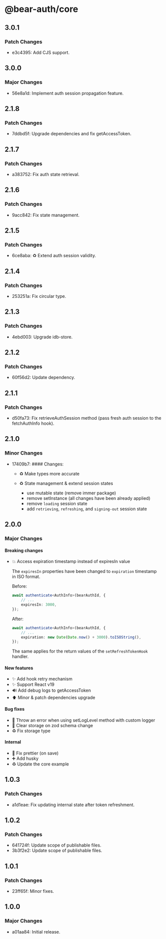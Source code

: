 # @bear-auth/core

## 3.0.1

### Patch Changes

- e3c4395: Add CJS support.

## 3.0.0

### Major Changes

- 56e8a1d: Implement auth session propagation feature.

## 2.1.8

### Patch Changes

- 7ddbd5f: Upgrade dependencies and fix getAccessToken.

## 2.1.7

### Patch Changes

- a383752: Fix auth state retrieval.

## 2.1.6

### Patch Changes

- 9acc842: Fix state management.

## 2.1.5

### Patch Changes

- 6ce8aba: ♻️ Extend auth session validity.

## 2.1.4

### Patch Changes

- 253251a: Fix circular type.

## 2.1.3

### Patch Changes

- 4ebd003: Upgrade idb-store.

## 2.1.2

### Patch Changes

- 60f56d2: Update dependency.

## 2.1.1

### Patch Changes

- d50fa73: Fix retrieveAuthSession method (pass fresh auth session to the fetchAuthInfo hook).

## 2.1.0

### Minor Changes

- 17409b7: #### Changes:

    - ♻️ Make types more accurate
    - ♻️ State management & extend session states

        - use mutable state (remove immer package)
        - remove setInstance (all changes have been already applied)
        - remove `loading` session state
        - add `retrieving`, `refreshing`, and `signing-out` session state

## 2.0.0

### Major Changes

#### Breaking changes

- 💥 Access expiration timestamp instead of expiresIn value

    The `expiresIn` properties have been changed to `expiration` timestamp in ISO format.

    Before:

    ```ts
    await authenticate<AuthInfo>(bearAuthId, {
        // ...
        expiresIn: 3000,
    });
    ```

    After:

    ```ts
    await authenticate<AuthInfo>(bearAuthId, {
        // ...
        expiration: new Date(Date.now() + 3000).toISOString(),
    });
    ```

    The same applies for the return values of the `setRefreshTokenHook` handler.

#### New features

- ✨ Add hook retry mechanism
- ✨ Support React v19
- 🔊 Add debug logs to getAccessToken
- ⬆️ Minor & patch dependencies upgrade

#### Bug fixes

- 🐛 Throw an error when using setLogLevel method with custom logger
- 🐛 Clear storage on zod schema change
- ♻️ Fix storage type

#### Internal

- 🐛 Fix prettier (on save)
- ➕ Add husky
- ♻️ Update the core example

## 1.0.3

### Patch Changes

- a1d1eae: Fix updating internal state after token refreshment.

## 1.0.2

### Patch Changes

- 641724f: Update scope of publishable files.
- 3b3f2e2: Update scope of publishable files.

## 1.0.1

### Patch Changes

- 23ff65f: Minor fixes.

## 1.0.0

### Major Changes

- a01aa84: Initial release.
